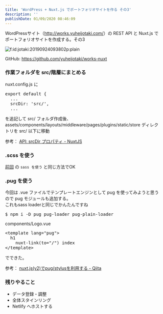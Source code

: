 ```yaml
---
title: 'WordPress + Nuxt.js でポートフォリオサイトを作る その3'
description: ''
publishDate: 01/09/2020 08:46:09
---
```

<p>WordPressサイト（<a href="http://works.yuheijotaki.com/">http://works.yuheijotaki.com/</a>）の REST API と Nuxt.js でポートフォリオサイトを作成する。その3</p>

<p><span itemscope itemtype="http://schema.org/Photograph"><img src="/images/hatena/20190924093802.png" alt="f:id:jotaki:20190924093802p:plain" title="f:id:jotaki:20190924093802p:plain" class="hatena-fotolife" itemprop="image"></span></p>

<p>GitHub: <a href="https://github.com/yuheijotaki/works-nuxt">https://github.com/yuheijotaki/works-nuxt</a></p>

<h3>作業フォルダを src/階層にまとめる</h3>

<p>nuxt.config.js に</p>

<pre class="code lang-javascript" data-lang="javascript" data-unlink><span class="synStatement">export</span> <span class="synStatement">default</span> <span class="synIdentifier">{</span>
  ...
  srcDir: <span class="synConstant">'src/'</span>,
  ...
</pre>


<p>を追記して src/ フォルダ作成後、<br/>
assets/components/layouts/middleware/pages/plugins/static/store ディレクトリを src/ 以下に移動</p>

<p>参考： <a href="https://ja.nuxtjs.org/api/configuration-srcdir/">API: srcDir プロパティ - NuxtJS</a></p>

<h3>.scss を使う</h3>

<p><a href="https://jtk.hatenablog.com/entry/2019/09/24/093747">前回</a> の <code>sass を使う</code> と同じ方法でOK</p>

<h3>.pug を使う</h3>

<p>今回は .vue ファイルでテンプレートエンジンとして pug を使ってみようと思うので pug モジュールも追加する。<br/>
これもsass loaderと同じでかんたんですね</p>

<pre class="code bash" data-lang="bash" data-unlink>$ npm i -D pug pug-loader pug-plain-loader</pre>


<p>components/Logo.vue</p>

<pre class="code lang-html" data-lang="html" data-unlink><span class="synIdentifier">&lt;</span><span class="synStatement">template</span><span class="synIdentifier"> </span><span class="synType">lang</span><span class="synIdentifier">=</span><span class="synConstant">&quot;pug&quot;</span><span class="synIdentifier">&gt;</span>
  h1
    nuxt-link(to=&quot;/&quot;) index
<span class="synIdentifier">&lt;/</span><span class="synStatement">template</span><span class="synIdentifier">&gt;</span>
</pre>


<p>でできた。</p>

<p>参考： <a href="https://qiita.com/amishiro/items/38fe1b102d7e91a93ada">nuxt.js(v2)でpug/stylusを利用する - Qiita</a></p>

<h3>残りやること</h3>

<ul>
<li>データ登録・調整</li>
<li>全体スタインリング</li>
<li>Netlify へホストする</li>
</ul>


